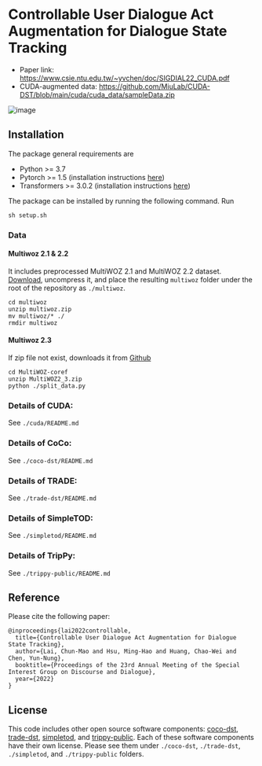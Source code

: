 # Controllable User Dialogue Act Augmentation for Dialogue State Tracking
- Paper link: https://www.csie.ntu.edu.tw/~yvchen/doc/SIGDIAL22_CUDA.pdf
- CUDA-augmented data: https://github.com/MiuLab/CUDA-DST/blob/main/cuda/cuda_data/sampleData.zip

![image](https://user-images.githubusercontent.com/2268109/180732891-414dbe8d-f5a5-470c-a6e7-c136d3587ac9.png)



## Installation

The package general requirements are

- Python >= 3.7
- Pytorch >= 1.5 (installation instructions [here](https://pytorch.org/))
- Transformers >= 3.0.2 (installation instructions [here](https://huggingface.co/transformers/))
 
The package can be installed by running the following command. Run

```sh setup.sh```

### Data

#### Multiwoz 2.1 & 2.2
It includes preprocessed MultiWOZ 2.1 and MultiWOZ 2.2 dataset. 
[Download](https://storage.cloud.google.com/sfr-coco-dst-research/multiwoz.zip), uncompress it, and place the 
resulting ```multiwoz``` folder under the root of the repository as ```./multiwoz```.
```
cd multiwoz
unzip multiwoz.zip
mv multiwoz/* ./
rmdir multiwoz
```

#### Multiwoz 2.3
If zip file not exist, downloads it from [Github](https://github.com/lexmen318/MultiWOZ-coref)
```
cd MultiWOZ-coref
unzip MultiWOZ2_3.zip
python ./split_data.py
```

### Details of CUDA: 
See ```./cuda/README.md```
### Details of CoCo: 
See ```./coco-dst/README.md```
### Details of TRADE: 
See ```./trade-dst/README.md```
### Details of SimpleTOD: 
See ```./simpletod/README.md```
### Details of TripPy: 
See ```./trippy-public/README.md```

## Reference
Please cite the following paper:
```
@inproceedings{lai2022controllable,
  title={Controllable User Dialogue Act Augmentation for Dialogue State Tracking},
  author={Lai, Chun-Mao and Hsu, Ming-Hao and Huang, Chao-Wei and Chen, Yun-Nung},
  booktitle={Proceedings of the 23rd Annual Meeting of the Special Interest Group on Discourse and Dialogue},
  year={2022}
}
```

## License

This code includes other open source software components: 
[coco-dst](https://github.com/salesforce/coco-dst),
[trade-dst](https://github.com/jasonwu0731/trade-dst), 
[simpletod](https://github.com/salesforce/simpletod/), and 
[trippy-public](https://gitlab.cs.uni-duesseldorf.de/general/dsml/trippy-public).
Each of these software components have their own license. Please see them under 
```./coco-dst```, ```./trade-dst```, ```./simpletod```, and ```./trippy-public``` folders. 
